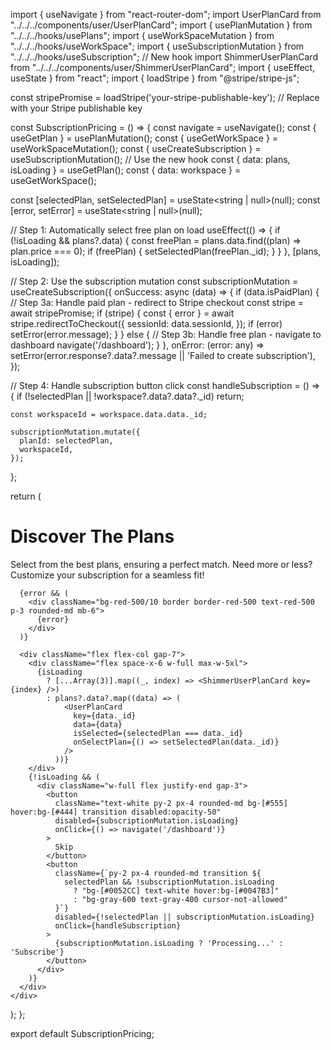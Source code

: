 import { useNavigate } from "react-router-dom";
import UserPlanCard from "../../../components/user/UserPlanCard";
import { usePlanMutation } from "../../../hooks/usePlans";
import { useWorkSpaceMutation } from "../../../hooks/useWorkSpace";
import { useSubscriptionMutation } from "../../../hooks/useSubscription"; // New hook
import ShimmerUserPlanCard from "../../../components/user/ShimmerUserPlanCard";
import { useEffect, useState } from "react";
import { loadStripe } from "@stripe/stripe-js";

const stripePromise = loadStripe('your-stripe-publishable-key'); // Replace with your Stripe publishable key

const SubscriptionPricing = () => {
  const navigate = useNavigate();
  const { useGetPlan } = usePlanMutation();
  const { useGetWorkSpace } = useWorkSpaceMutation();
  const { useCreateSubscription } = useSubscriptionMutation(); // Use the new hook
  const { data: plans, isLoading } = useGetPlan();
  const { data: workspace } = useGetWorkSpace();

  const [selectedPlan, setSelectedPlan] = useState<string | null>(null);
  const [error, setError] = useState<string | null>(null);

  // Step 1: Automatically select free plan on load
  useEffect(() => {
    if (!isLoading && plans?.data) {
      const freePlan = plans.data.find((plan) => plan.price === 0);
      if (freePlan) {
        setSelectedPlan(freePlan._id);
      }
    }
  }, [plans, isLoading]);

  // Step 2: Use the subscription mutation
  const subscriptionMutation = useCreateSubscription({
    onSuccess: async (data) => {
      if (data.isPaidPlan) {
        // Step 3a: Handle paid plan - redirect to Stripe checkout
        const stripe = await stripePromise;
        if (stripe) {
          const { error } = await stripe.redirectToCheckout({
            sessionId: data.sessionId,
          });
          if (error) setError(error.message);
        }
      } else {
        // Step 3b: Handle free plan - navigate to dashboard
        navigate('/dashboard');
      }
    },
    onError: (error: any) => setError(error.response?.data?.message || 'Failed to create subscription'),
  });

  // Step 4: Handle subscription button click
  const handleSubscription = () => {
    if (!selectedPlan || !workspace?.data?.data?._id) return;

    const workspaceId = workspace.data.data._id;

    subscriptionMutation.mutate({
      planId: selectedPlan,
      workspaceId,
    });
  };

  return (
    <div className="bg-[#1E1E1E] min-h-screen flex flex-col items-center justify-center p-4">
      <div className="text-center mb-12">
        <h1 className="text-4xl font-bold text-white mb-4">Discover The Plans</h1>
        <p className="text-gray-400 text-lg">
          Select from the best plans, ensuring a perfect match. Need more or less?
          Customize your subscription for a seamless fit!
        </p>
      </div>

      {error && (
        <div className="bg-red-500/10 border border-red-500 text-red-500 p-3 rounded-md mb-6">
          {error}
        </div>
      )}

      <div className="flex flex-col gap-7">
        <div className="flex space-x-6 w-full max-w-5xl">
          {isLoading
            ? [...Array(3)].map((_, index) => <ShimmerUserPlanCard key={index} />)
            : plans?.data?.map((data) => (
                <UserPlanCard
                  key={data._id}
                  data={data}
                  isSelected={selectedPlan === data._id}
                  onSelectPlan={() => setSelectedPlan(data._id)}
                />
              ))}
        </div>
        {!isLoading && (
          <div className="w-full flex justify-end gap-3">
            <button
              className="text-white py-2 px-4 rounded-md bg-[#555] hover:bg-[#444] transition disabled:opacity-50"
              disabled={subscriptionMutation.isLoading}
              onClick={() => navigate('/dashboard')}
            >
              Skip
            </button>
            <button
              className={`py-2 px-4 rounded-md transition ${
                selectedPlan && !subscriptionMutation.isLoading
                  ? "bg-[#0052CC] text-white hover:bg-[#0047B3]"
                  : "bg-gray-600 text-gray-400 cursor-not-allowed"
              }`}
              disabled={!selectedPlan || subscriptionMutation.isLoading}
              onClick={handleSubscription}
            >
              {subscriptionMutation.isLoading ? 'Processing...' : 'Subscribe'}
            </button>
          </div>
        )}
      </div>
    </div>
  );
};

export default SubscriptionPricing;